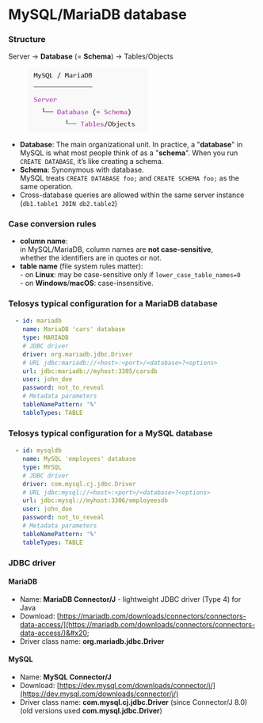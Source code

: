 # MySQL/MariaDB database

### Structure

Server → **Database** (= **Schema**) → Tables/Objects

<div align="left"><figure><img src="../.gitbook/assets/image (1).png" alt="" width="242"><figcaption></figcaption></figure></div>

* **Database**: The main organizational unit. In practice, a "**database**" in MySQL is what most people think of as a "**schema**". When you run `CREATE DATABASE`, it’s like creating a schema.
* **Schema**: Synonymous with database. \
  MySQL treats `CREATE DATABASE foo;` and `CREATE SCHEMA foo;` as the same operation.
* Cross-database queries are allowed within the same server instance (`db1.table1 JOIN db2.table2`)

### Case conversion rules

* **column name**: \
  in MySQL/MariaDB, column names are **not case-sensitive**, \
  whether the identifiers are in quotes or not.
* **table name** (file system rules matter):\
  \- on **Linux**: may be case-sensitive only if  `lower_case_table_names=0`\
  \- on **Windows**/**macOS**:  case-insensitive.

### Telosys typical configuration for a MariaDB database

```yaml
  - id: mariadb
    name: MariaDB 'cars' database 
    type: MARIADB 
    # JDBC driver 
    driver: org.mariadb.jdbc.Driver
    # URL jdbc:mariadb://<host>:<port>/<database>?<options>
    url: jdbc:mariadb://myhost:3305/carsdb
    user: john_doe
    password: not_to_reveal
    # Metadata parameters
    tableNamePattern: '%'
    tableTypes: TABLE
```

### Telosys typical configuration for a MySQL database

```yaml
  - id: mysqldb
    name: MySQL 'employees' database 
    type: MYSQL 
    # JDBC driver 
    driver: com.mysql.cj.jdbc.Driver
    # URL jdbc:mysql://<host>:<port>/<database>?<options>
    url: jdbc:mysql://myhost:3306/employeesdb
    user: john_doe
    password: not_to_reveal
    # Metadata parameters
    tableNamePattern: '%'
    tableTypes: TABLE

```

### JDBC driver&#x20;

#### MariaDB

* Name:  **MariaDB Connector/J** - lightweight JDBC driver (Type 4) for Java
* Download:  [https://mariadb.com/downloads/connectors/connectors-data-access/](https://mariadb.com/downloads/connectors/connectors-data-access/)&#x20;
* Driver class name:  **org.mariadb.jdbc.Driver**

#### MySQL

* Name:  **MySQL Connector/J**&#x20;
* Download:  [https://dev.mysql.com/downloads/connector/j/](https://dev.mysql.com/downloads/connector/j/) &#x20;
* Driver class name:  **com.mysql.cj.jdbc.Driver**  (since Connector/J 8.0)\
  (old versions used **com.mysql.jdbc.Driver**)

